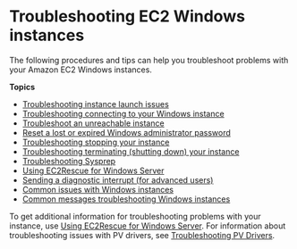 # Troubleshooting EC2 Windows instances<a name="troubleshooting-windows-instances"></a>

The following procedures and tips can help you troubleshoot problems with your Amazon EC2 Windows instances\.

**Topics**
+ [Troubleshooting instance launch issues](troubleshooting-launch.md)
+ [Troubleshooting connecting to your Windows instance](troubleshoot-connect-windows-instance.md)
+ [Troubleshoot an unreachable instance](screenshot-service.md)
+ [Reset a lost or expired Windows administrator password](ResettingAdminPassword.md)
+ [Troubleshooting stopping your instance](TroubleshootingInstancesStopping.md)
+ [Troubleshooting terminating \(shutting down\) your instance](TroubleshootingInstancesShuttingDown.md)
+ [Troubleshooting Sysprep](sysprep-troubleshoot.md)
+ [Using EC2Rescue for Windows Server](Windows-Server-EC2Rescue.md)
+ [Sending a diagnostic interrupt \(for advanced users\)](diagnostic-interrupt.md)
+ [Common issues with Windows instances](common-issues.md)
+ [Common messages troubleshooting Windows instances](common-messages.md)

To get additional information for troubleshooting problems with your instance, use [Using EC2Rescue for Windows Server](Windows-Server-EC2Rescue.md)\. For information about troubleshooting issues with PV drivers, see [Troubleshooting PV Drivers](pvdrivers-troubleshooting.md)\.